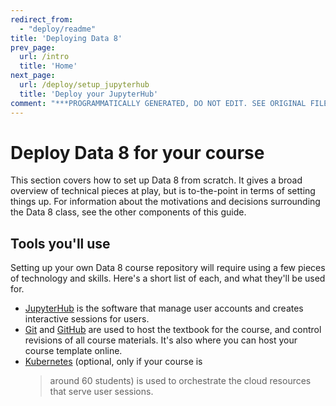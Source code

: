 ```yaml
---
redirect_from:
  - "deploy/readme"
title: 'Deploying Data 8'
prev_page:
  url: /intro
  title: 'Home'
next_page:
  url: /deploy/setup_jupyterhub
  title: 'Deploy your JupyterHub'
comment: "***PROGRAMMATICALLY GENERATED, DO NOT EDIT. SEE ORIGINAL FILES IN /content***"
---
```

# Deploy Data 8 for your course

This section covers how to set up Data 8 from scratch. It gives a broad overview
of technical pieces at play, but is to-the-point in terms of setting
things up. For information about the motivations and decisions surrounding the
Data 8 class, see the other components of this guide.

## Tools you'll use

Setting up your own Data 8 course repository will require using a few pieces
of technology and skills. Here's a short list of each, and what they'll be
used for.


* [JupyterHub](https://z2jh.jupyter.org) is the software that manage user
  accounts and creates interactive sessions for users.
* [Git](https://git-scm.com/) and [GitHub](https://github.com) are used to
  host the textbook for the course, and control revisions of all course
  materials. It's also where you can host your course template online.
* [Kubernetes](https://kubernetes.io/) (optional, only if your course is
  > around 60 students) is used to orchestrate the cloud
  resources that serve user sessions.
